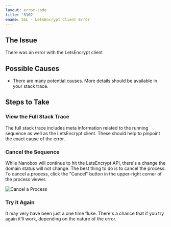 ```yaml
---
layout: error-code
title: '5102'
ename: SSL - LetsEncrypt Client Error
---
```


## The Issue
There was an error with the LetsEncrypt client

## Possible Causes
- There are many potential causes. More details should be available in your stack trace.

## Steps to Take

### View the Full Stack Trace
The full stack trace includes meta information related to the running sequence as well as the LetsEncrypt client. These should help to pinpoint the exact cause of the error.

### Cancel the Sequence
While Nanobox will continue to hit the LetsEncrypt API, there's a change the domain status will not change. The best thing to do is to cancel the process. To cancel a process, click the "Cancel" button in the upper-right corner of the process viewer.

![Cancel a Process](process-cancel.png)

### Try it Again
It may very have been just a one time fluke. There's a chance that if you try again it'll work, depending on the nature of the error.
